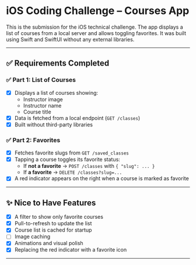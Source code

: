 # iOS Coding Challenge – Courses App

This is the submission for the iOS technical challenge. The app displays a list of courses from a local server and allows toggling favorites. It was built using Swift and SwiftUI without any external libraries.

---

## ✅ Requirements Completed

### ✅ Part 1: List of Courses
- [x] Displays a list of courses showing:
  - Instructor image
  - Instructor name
  - Course title
- [x] Data is fetched from a local endpoint (`GET /classes`)
- [x] Built without third-party libraries

### ✅ Part 2: Favorites
- [x] Fetches favorite slugs from `GET /saved_classes`
- [x] Tapping a course toggles its favorite status:
  - If **not a favorite** → `POST /classes` with `{ "slug": ... }`
  - If **a favorite** → `DELETE /classes?slug=...`
- [x] A red indicator appears on the right when a course is marked as favorite

---

## ✨ Nice to Have Features

- [x] A filter to show only favorite courses
- [x] Pull-to-refresh to update the list
- [x] Course list is cached for startup
- [ ] Image caching
- [x] Animations and visual polish
- [x] Replacing the red indicator with a favorite icon

---
